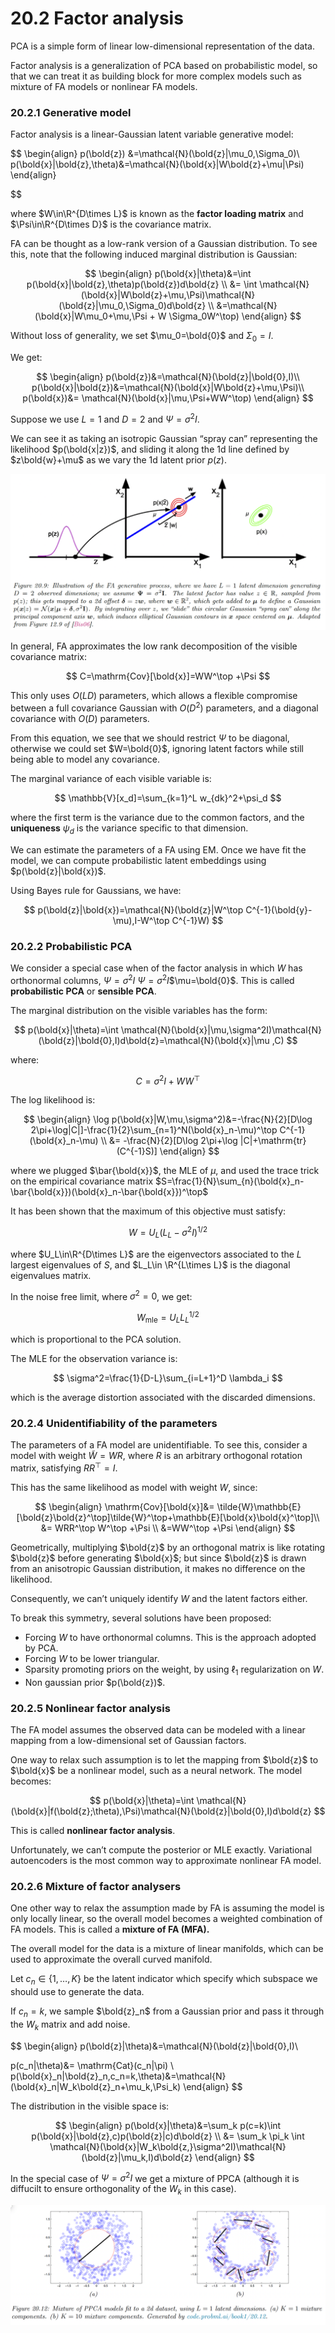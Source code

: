 # 20.2 Factor analysis

PCA is a simple form of linear low-dimensional representation of the data.

Factor analysis is a generalization of PCA based on probabilistic model, so that we can treat it as building block for more complex models such as mixture of FA models or nonlinear FA models.

### 20.2.1 Generative model

Factor analysis is a linear-Gaussian latent variable generative model:

$$
\begin{align}
p(\bold{z}) &=\mathcal{N}(\bold{z}|\mu_0,\Sigma_0)\\
p(\bold{x}|\bold{z},\theta)&=\mathcal{N}(\bold{x}|W\bold{z}+\mu|\Psi)
\end{align}

$$

where $W\in\R^{D\times L}$ is known as the **factor loading matrix** and $\Psi\in\R^{D\times D}$ is the covariance matrix.

FA can be thought as a low-rank version of a Gaussian distribution. To see this, note that the following induced marginal distribution is Gaussian:

$$
\begin{align}
p(\bold{x}|\theta)&=\int p(\bold{x}|\bold{z},\theta)p(\bold{z})d\bold{z} \\
&= \int \mathcal{N}(\bold{x}|W\bold{z}+\mu,\Psi)\mathcal{N}(\bold{z}|\mu_0,\Sigma_0)d\bold{z} \\
&=\mathcal{N}(\bold{x}|W\mu_0+\mu,\Psi + W \Sigma_0W^\top)
\end{align}
$$

Without loss of generality, we set $\mu_0=\bold{0}$ and $\Sigma_0=I$.

We get:

$$
\begin{align}
p(\bold{z})&=\mathcal{N}(\bold{z}|\bold{0},I)\\
p(\bold{x}|\bold{z})&=\mathcal{N}(\bold{x}|W\bold{z}+\mu,\Psi)\\
p(\bold{x})&= \mathcal{N}(\bold{x}|\mu,\Psi+WW^\top)
\end{align}
$$

Suppose we use $L=1$ and $D=2$ and $\Psi=\sigma^2I$.

We can see it as taking an isotropic Gaussian “spray can” representing the likelihood $p(\bold{x|z})$, and sliding it along the 1d line defined by $z\bold{w}+\mu$ as we vary the 1d latent prior $p(z)$.

![Screen Shot 2023-11-04 at 17.41.10.png](./Screen_Shot_2023-11-04_at_17.41.10.png)

In general, FA approximates the low rank decomposition of the visible covariance matrix:

$$
C=\mathrm{Cov}[\bold{x}]=WW^\top +\Psi
$$

This only uses $O(LD)$ parameters, which allows a flexible compromise between a full covariance Gaussian with $O(D^2)$ parameters, and a diagonal covariance with $O(D)$ parameters.

From this equation, we see that we should restrict $\Psi$ to be diagonal, otherwise we could set $W=\bold{0}$, ignoring latent factors while still being able to model any covariance.

The marginal variance of each visible variable is:

$$
\mathbb{V}[x_d]=\sum_{k=1}^L w_{dk}^2+\psi_d
$$

where the first term is the variance due to the common factors, and the **uniqueness** $\psi_d$ is the variance specific to that dimension.

We can estimate the parameters of a FA using EM. Once we have fit the model, we can compute probabilistic latent embeddings using $p(\bold{z}|\bold{x})$.

Using Bayes rule for Gaussians, we have:

$$
p(\bold{z}|\bold{x})=\mathcal{N}(\bold{z}|W^\top C^{-1}(\bold{y}-\mu),I-W^\top C^{-1}W)
$$

### 20.2.2 Probabilistic PCA

We consider a special case when of the factor analysis in which $W$ has orthonormal columns, $\Psi=\sigma^2I$ $\Psi=\sigma^2I$$\mu=\bold{0}$. This is called **probabilistic PCA** or **sensible PCA**.

The marginal distribution on the visible variables has the form:

$$
p(\bold{x}|\theta)=\int \mathcal{N}(\bold{x}|\mu,\sigma^2I)\mathcal{N}(\bold{z}|\bold{0},I)d\bold{z}=\mathcal{N}(\bold{x}|\mu ,C)
$$

where:

$$
C=\sigma^2I+WW^\top 
$$

The log likelihood is:

$$
\begin{align}
\log p(\bold{x}|W,\mu,\sigma^2)&=-\frac{N}{2}[D\log 2\pi+\log|C|]-\frac{1}{2}\sum_{n=1}^N(\bold{x}_n-\mu)^\top C^{-1}(\bold{x}_n-\mu) \\
&= -\frac{N}{2}[D\log 2\pi+\log |C|+\mathrm{tr}(C^{-1}S)]
\end{align}
$$

where we plugged $\bar{\bold{x}}$, the MLE of $\mu$, and used the trace trick on the empirical covariance matrix  $S=\frac{1}{N}\sum_{n}(\bold{x}_n-\bar{\bold{x}})(\bold{x}_n-\bar{\bold{x}})^\top$  

It has been shown that the maximum of this objective must satisfy:

$$
W=U_L(L_L-\sigma^2I)^{1/2}
$$

where $U_L\in\R^{D\times L}$ are the eigenvectors associated to the $L$ largest eigenvalues of $S$, and $L_L\in \R^{L\times L}$ is the diagonal eigenvalues matrix.

In the noise free limit, where $\sigma^2=0$, we get:

$$
W_{\mathrm{mle}}=U_L L_L^{1/2}
$$

which is proportional to the PCA solution.

The MLE for the observation variance is:

$$
\sigma^2=\frac{1}{D-L}\sum_{i=L+1}^D \lambda_i
$$

which is the average distortion associated with the discarded dimensions.

### 20.2.4 Unidentifiability of the parameters

The parameters of a FA model are unidentifiable. To see this, consider a model with weight $\tilde{W}=WR$, where $R$ is an arbitrary orthogonal rotation matrix, satisfying $RR^\top =I$.

This has the same likelihood as model with weight $W$, since:

$$
\begin{align}
\mathrm{Cov}[\bold{x}]&= \tilde{W}\mathbb{E}[\bold{z}\bold{z}^\top]\tilde{W}^\top+\mathbb{E}[\bold{x}\bold{x}^\top]\\
&= WRR^\top W^\top +\Psi \\
&=WW^\top +\Psi
\end{align}
$$

Geometrically, multiplying $\bold{z}$ by an orthogonal matrix is like rotating $\bold{z}$ before generating $\bold{x}$; but since $\bold{z}$ is drawn from an anisotropic Gaussian distribution, it makes no difference on the likelihood.

Consequently, we can’t uniquely identify $W$ and the latent factors either.

To break this symmetry, several solutions have been proposed:

- Forcing $W$ to have orthonormal columns. This is the approach adopted by PCA.
- Forcing $W$ to be lower triangular.
- Sparsity promoting priors on the weight, by using $\ell_1$ regularization on $W$.
- Non gaussian prior $p(\bold{z})$.

### 20.2.5 Nonlinear factor analysis

The FA model assumes the observed data can be modeled with a linear mapping from a low-dimensional set of Gaussian factors.

One way to relax such assumption is to let the mapping from $\bold{z}$ to $\bold{x}$ be a nonlinear model, such as a neural network. The model becomes:

$$
p(\bold{x}|\theta)=\int \mathcal{N}(\bold{x}|f(\bold{z};\theta),\Psi)\mathcal{N}(\bold{z}|\bold{0},I)d\bold{z}
$$

This is called **nonlinear factor analysis**.

Unfortunately, we can’t compute the posterior or MLE exactly. Variational autoencoders is the most common way to approximate nonlinear FA model.

### 20.2.6 Mixture of factor analysers

One other way to relax the assumption made by FA is assuming the model is only locally linear, so the overall model becomes a weighted combination of FA models. This is called a **mixture of FA (MFA).**

The overall model for the data is a mixture of linear manifolds, which can be used to approximate the overall curved manifold.

Let $c_n\in\{1,\dots,K\}$ be the latent indicator which specify which subspace we should use to generate the data.

If $c_n=k$, we sample $\bold{z}_n$ from a Gaussian prior and pass it through the $W_k$ matrix and add noise.

$$
\begin{align}
p(\bold{z}|\theta)&=\mathcal{N}(\bold{z}|\bold{0},I)\\

p(c_n|\theta)&= \mathrm{Cat}(c_n|\pi)
\\
p(\bold{x}_n|\bold{z}_n,c_n=k,\theta)&=\mathcal{N}(\bold{x}_n|W_k\bold{z}_n+\mu_k,\Psi_k)
\end{align}
$$

The distribution in the visible space is:

$$
\begin{align}
p(\bold{x}|\theta)&=\sum_k p(c=k)\int p(\bold{x}|\bold{z},c)p(\bold{z}|c)d\bold{z} \\
&= \sum_k \pi_k \int \mathcal{N}(\bold{x}|W_k\bold{z,}\sigma^2I)\mathcal{N}(\bold{z}|\mu_k,I)d\bold{z}
\end{align}
$$

In the special case of $\Psi=\sigma^2I$ we get a mixture of PPCA (although it is diffucilt to ensure orthogonality of the $W_k$ in this case).

![Screen Shot 2023-11-05 at 15.10.08.png](./Screen_Shot_2023-11-05_at_15.10.08.png)